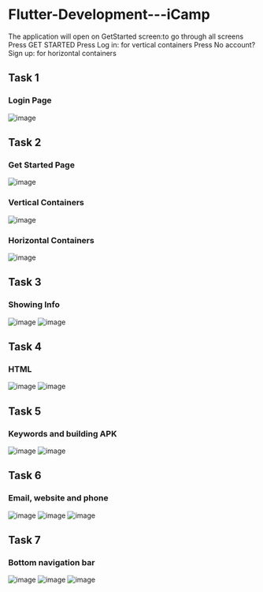 # Flutter-Development---iCamp
The application will open on GetStarted screen:to go through all screens
Press GET STARTED
Press Log in: for vertical containers
Press No account? Sign up: for horizontal containers
## Task 1
### Login Page
![image](https://user-images.githubusercontent.com/43723626/135718304-8cf37a1e-c0f6-4aab-946f-49d1c8eb86cd.png)
## Task 2
### Get Started Page
![image](https://user-images.githubusercontent.com/43723626/133765795-8fbdf659-2382-4a80-9dcd-15d5dd9dece3.png)
### Vertical Containers
![image](https://user-images.githubusercontent.com/43723626/133778076-f64e588b-1b60-4607-9a20-d4d8617ae789.png)
### Horizontal Containers
![image](https://user-images.githubusercontent.com/43723626/133780478-33f73d9d-90c3-4554-aebd-c93492349b2a.png)
## Task 3
### Showing Info
![image](https://user-images.githubusercontent.com/43723626/135718374-4423aad2-3b30-4006-8129-57223e747ebf.png)
![image](https://user-images.githubusercontent.com/43723626/135718418-8e48a406-adee-451d-accc-dc3465022d20.png)
## Task 4 
### HTML
![image](https://user-images.githubusercontent.com/43723626/135718234-d0a85a22-49e9-4da0-a02e-d03f072f5129.png)
![image](https://user-images.githubusercontent.com/43723626/135718450-285a4e49-a3ad-43a5-8a4a-3a9efe8c3ce3.png)
## Task 5
### Keywords and building APK
![image](https://user-images.githubusercontent.com/43723626/135718100-05f51b17-a4b4-43b3-9ba3-9fe5c46b5689.png)
![image](https://user-images.githubusercontent.com/43723626/135718123-24b733da-a079-452b-a336-00a1e31ec35e.png)
## Task 6
### Email, website and phone
![image](https://user-images.githubusercontent.com/43723626/135718551-3f1201e3-2d95-48c6-bcac-a5b4e2b0a78e.png)
![image](https://user-images.githubusercontent.com/43723626/135718512-db22659b-42f8-4cc4-a2dd-6f3832abf082.png)
![image](https://user-images.githubusercontent.com/43723626/135718488-28258779-c49a-4a78-8c03-e56ce5dbee25.png)
## Task 7 
### Bottom navigation bar
![image](https://user-images.githubusercontent.com/43723626/135718578-da454b43-ab4e-48fb-a3a7-a0565ba1db7c.png)
![image](https://user-images.githubusercontent.com/43723626/135718603-e869462f-e6ec-4c19-8d4f-c2071d149f29.png)
![image](https://user-images.githubusercontent.com/43723626/135718627-d05f0023-27f0-48c3-aa5b-b6f7d76433ff.png)


